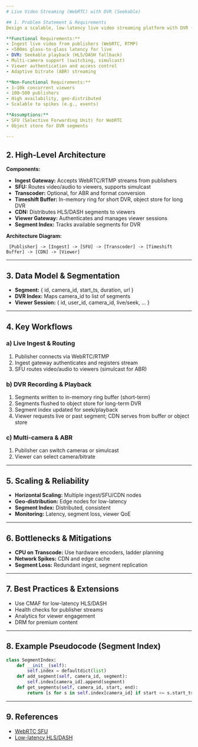 ```yaml
---
# Live Video Streaming (WebRTC) with DVR (Seekable)

## 1. Problem Statement & Requirements
Design a scalable, low-latency live video streaming platform with DVR (seekable playback) and multi-camera support.

**Functional Requirements:**
- Ingest live video from publishers (WebRTC, RTMP)
- <500ms glass-to-glass latency for live
- DVR: Seekable playback (HLS/DASH fallback)
- Multi-camera support (switching, simulcast)
- Viewer authentication and access control
- Adaptive bitrate (ABR) streaming

**Non-Functional Requirements:**
- 1–10k concurrent viewers
- 100–500 publishers
- High availability, geo-distributed
- Scalable to spikes (e.g., events)

**Assumptions:**
- SFU (Selective Forwarding Unit) for WebRTC
- Object store for DVR segments

---
```

## 2. High-Level Architecture

**Components:**
- **Ingest Gateway:** Accepts WebRTC/RTMP streams from publishers
- **SFU:** Routes video/audio to viewers, supports simulcast
- **Transcoder:** Optional, for ABR and format conversion
- **Timeshift Buffer:** In-memory ring for short DVR, object store for long DVR
- **CDN:** Distributes HLS/DASH segments to viewers
- **Viewer Gateway:** Authenticates and manages viewer sessions
- **Segment Index:** Tracks available segments for DVR

**Architecture Diagram:**
```
 [Publisher] -> [Ingest] -> [SFU] -> [Transcoder] -> [Timeshift Buffer] -> [CDN] -> [Viewer]
```

---
## 3. Data Model & Segmentation

- **Segment:** { id, camera_id, start_ts, duration, url }
- **DVR Index:** Maps camera_id to list of segments
- **Viewer Session:** { id, user_id, camera_id, live/seek, ... }

---
## 4. Key Workflows

### a) Live Ingest & Routing
1. Publisher connects via WebRTC/RTMP
2. Ingest gateway authenticates and registers stream
3. SFU routes video/audio to viewers (simulcast for ABR)

### b) DVR Recording & Playback
1. Segments written to in-memory ring buffer (short-term)
2. Segments flushed to object store for long-term DVR
3. Segment index updated for seek/playback
4. Viewer requests live or past segment; CDN serves from buffer or object store

### c) Multi-camera & ABR
1. Publisher can switch cameras or simulcast
2. Viewer can select camera/bitrate

---
## 5. Scaling & Reliability

- **Horizontal Scaling:** Multiple ingest/SFU/CDN nodes
- **Geo-distribution:** Edge nodes for low-latency
- **Segment Index:** Distributed, consistent
- **Monitoring:** Latency, segment loss, viewer QoE

---
## 6. Bottlenecks & Mitigations

- **CPU on Transcode:** Use hardware encoders, ladder planning
- **Network Spikes:** CDN and edge cache
- **Segment Loss:** Redundant ingest, segment replication

---
## 7. Best Practices & Extensions

- Use CMAF for low-latency HLS/DASH
- Health checks for publisher streams
- Analytics for viewer engagement
- DRM for premium content

---
## 8. Example Pseudocode (Segment Index)
```python
class SegmentIndex:
    def __init__(self):
        self.index = defaultdict(list)
    def add_segment(self, camera_id, segment):
        self.index[camera_id].append(segment)
    def get_segments(self, camera_id, start, end):
        return [s for s in self.index[camera_id] if start <= s.start_ts < end]
```

---
## 9. References
- [WebRTC SFU](https://medooze.com/)
- [Low-latency HLS/DASH](https://developer.apple.com/documentation/http_live_streaming)
